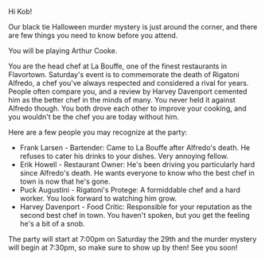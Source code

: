 Hi Kob!

Our black tie Halloween murder mystery is just around the corner, and there are few things you need to know before you attend.

You will be playing Arthur Cooke.

You are the head chef at La Bouffe, one of the finest restaurants in Flavortown. Saturday's event is to commemorate the death of Rigatoni Alfredo, a chef you've always respected and considered a rival for years. People often compare you, and a review by Harvey Davenport cemented him as the better chef in the minds of many. You never held it against Alfredo though. You both drove each other to improve your cooking, and you wouldn't be the chef you are today without him.

Here are a few people you may recognize at the party:

- Frank Larsen - Bartender: Came to La Bouffe after Alfredo's death. He refuses to cater his drinks to your dishes. Very annoying fellow.
- Erik Howell - Restaurant Owner: He's been driving you particularly hard since Alfredo's death. He wants everyone to know who the best chef in town is now that he's gone.
- Puck Augustini - Rigatoni's Protege: A formiddable chef and a hard worker. You look forward to watching him grow.
- Harvey Davenport - Food Critic: Responsible for your reputation as the second best chef in town. You haven't spoken, but you get the feeling he's a bit of a snob.

The party will start at 7:00pm on Saturday the 29th and the murder mystery will begin at 7:30pm, so make sure to show up by then! See you soon!
